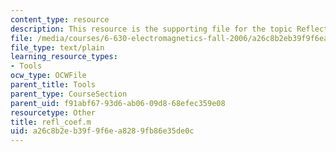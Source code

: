```yaml
---
content_type: resource
description: This resource is the supporting file for the topic Reflection Coefficients.
file: /media/courses/6-630-electromagnetics-fall-2006/a26c8b2eb39f9f6ea8289fb86e35de0c_refl_coef.m
file_type: text/plain
learning_resource_types:
- Tools
ocw_type: OCWFile
parent_title: Tools
parent_type: CourseSection
parent_uid: f91abf67-93d6-ab06-09d8-68efec359e08
resourcetype: Other
title: refl_coef.m
uid: a26c8b2e-b39f-9f6e-a828-9fb86e35de0c
---
```

